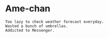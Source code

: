 # Ame-chan

```
Too lazy to check weather forecast everyday.
Wasted a bunch of umbrellas.
Addicted to Messenger.
```
